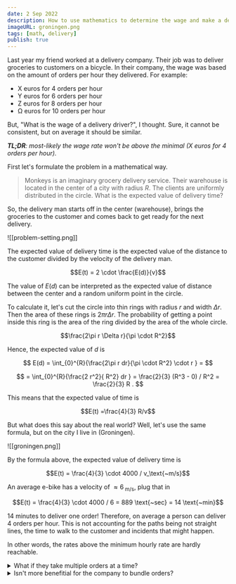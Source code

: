 ```yaml
---
date: 2 Sep 2022
description: How to use mathematics to determine the wage and make a decision about working at a delivery company.
imageURL: groningen.png
tags: [math, delivery]
publish: true
---
```


Last year my friend worked at a delivery company. Their job was to deliver groceries to customers on a bicycle. In their company, the wage was based on the amount of orders per hour they delivered. For example:

- X euros for 4 orders per hour
- Y euros for 6 orders per hour
- Z euros for 8 orders per hour
- Ω euros for 10 orders per hour

But, "What is the wage of a delivery driver?", I thought. Sure, it cannot be consistent, but on average it should be similar.

_**TL;DR**: most-likely the wage rate won't be above the minimal (X euros for 4 orders per hour)._

First let's formulate the problem in a mathematical way.

> Monkeys is an imaginary grocery delivery service. Their warehouse is located in the center of a city with radius $R$. The clients are uniformly distributed in the circle. What is the expected value of delivery time?

So, the delivery man starts off in the center (warehouse), brings the groceries to the customer and comes back to get ready for the next delivery.

![[problem-setting.png]]

The expected value of delivery time is the expected value of the distance to the customer divided by the velocity of the delivery man.

$$E(t) = 2 \cdot \frac{E(d)}{v}$$

The value of $E(d)$ can be interpreted as the expected value of distance between the center and a random uniform point in the circle.

To calculate it, let's cut the circle into thin rings with radius $r$ and width $\Delta r$. Then the area of these rings is $2\pi r \Delta r$. The probability of getting a point inside this ring is the area of the ring divided by the area of the whole circle.

$$\frac{2\pi r \Delta r}{\pi \cdot R^2}$$

Hence, the expected value of $d$ is

$$
E(d) = \int_{0}^{R}{\frac{2\pi r dr}{\pi \cdot R^2} \cdot r } =
$$

$$
= \int_{0}^{R}{\frac{2 r^2}{ R^2} dr } = \frac{2}{3} (R^3 - 0) / R^2 = \frac{2}{3} R .
$$

This means that the expected value of time is

$$E(t) =\frac{4}{3} R/v$$

But what does this say about the real world? Well, let's use the same formula, but on the city I live in (Groningen).

![[groningen.png]]

By the formula above, the expected value of delivery time is

$$E(t) = \frac{4}{3} \cdot 4000 / v_\text{~m/s}$$

An average e-bike has a velocity of $\approx 6_\text{~m/s}$, plug that in

$$E(t) = \frac{4}{3} \cdot 4000 / 6 = 889 \text{~sec} = 14 \text{~min}$$

14 minutes to deliver one order! Therefore, on average a person can deliver 4 orders per hour. This is not accounting for the paths being not straight lines, the time to walk to the customer and incidents that might happen.

In other words, the rates above the minimum hourly rate are hardly reachable.

<details>
<summary>
What if they take multiple orders at a time?
</summary>

Sometimes, 2-3 orders are bundled when they are located in the same area. This way a worker may earn more than the minimum. There is a problem – in the end of the day, the wage rate is selected from the average orders per hour done during the shift. Implying they have to be lucky to get these bundled orders to keep up the streak.

</details>

<details>
<summary>
Isn't more benefitial for the company to bundle orders?
</summary>

I think so. It is better to pay on 1-2 euros more to one person, than pay extra X euros (~8) to another. However, they don't control how many, when and where orders are made. Data about customer behaviour is required to make conclusions whether it is benefitial or not.

</details>
